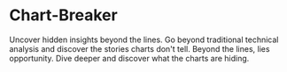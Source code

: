 # Chart-Breaker
Uncover hidden insights beyond the lines. Go beyond traditional technical analysis and discover the stories charts don't tell.
Beyond the lines, lies opportunity. Dive deeper and discover what the charts are hiding.
